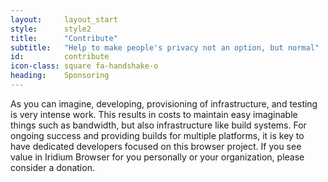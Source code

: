 ```yaml
---
layout:		layout_start
style:		style2
title:		"Contribute"
subtitle:	"Help to make people's privacy not an option, but normal"
id:			contribute
icon-class: square fa-handshake-o
heading:	Sponsoring
---
```


As you can imagine, developing, provisioning of infrastructure, and testing is very intense work. This results in costs to maintain easy imaginable things such as bandwidth, but also infrastructure like build systems. For ongoing success and providing builds for multiple platforms, it is key to have dedicated developers focused on this browser project. If you see value in Iridium Browser for you personally or your organization, please consider a donation.